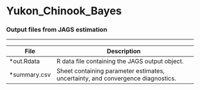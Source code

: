 # Yukon_Chinook_Bayes
### Output files from JAGS estimation
***

File            | Description
----------------|--------------------------
*out.Rdata      | R data file containing the JAGS output object.
*summary.csv    | Sheet containing parameter estimates, uncertainty, and convergence diagnostics.
